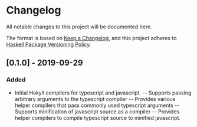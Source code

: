 # Changelog

All notable changes to this project will be documented here.

The format is based on [Keep a Changelog](https://keepachangelog.com/en/1.0.0/),
and this project adheres to [Haskell Package Versioning Policy](https://pvp.haskell.org/).

## [0.1.0] - 2019-09-29
### Added
- Initial Hakyll compilers for typescript and javascript.
-- Supports passing arbitrary arguments to the typescript compiler
-- Provides various helper compilers that pass commonly used typescript arguments
-- Supports minification of javascript source as a compiler
-- Provides helper compilers to compile typescript source to minified javascript.

